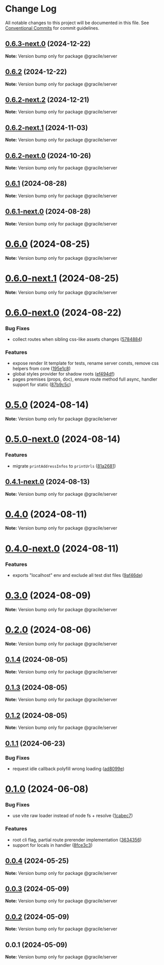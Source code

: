# Change Log

All notable changes to this project will be documented in this file.
See [Conventional Commits](https://conventionalcommits.org) for commit guidelines.

## [0.6.3-next.0](https://github.com/gracile-web/gracile/compare/@gracile/server@0.6.2...@gracile/server@0.6.3-next.0) (2024-12-22)

**Note:** Version bump only for package @gracile/server

## [0.6.2](https://github.com/gracile-web/gracile/compare/@gracile/server@0.6.2-next.2...@gracile/server@0.6.2) (2024-12-22)

**Note:** Version bump only for package @gracile/server

## [0.6.2-next.2](https://github.com/gracile-web/gracile/compare/@gracile/server@0.6.2-next.1...@gracile/server@0.6.2-next.2) (2024-12-21)

**Note:** Version bump only for package @gracile/server

## [0.6.2-next.1](https://github.com/gracile-web/gracile/compare/@gracile/server@0.6.2-next.0...@gracile/server@0.6.2-next.1) (2024-11-03)

**Note:** Version bump only for package @gracile/server

## [0.6.2-next.0](https://github.com/gracile-web/gracile/compare/@gracile/server@0.6.1...@gracile/server@0.6.2-next.0) (2024-10-26)

**Note:** Version bump only for package @gracile/server

## [0.6.1](https://github.com/gracile-web/gracile/compare/@gracile/server@0.6.1-next.0...@gracile/server@0.6.1) (2024-08-28)

**Note:** Version bump only for package @gracile/server

## [0.6.1-next.0](https://github.com/gracile-web/gracile/compare/@gracile/server@0.6.0...@gracile/server@0.6.1-next.0) (2024-08-28)

**Note:** Version bump only for package @gracile/server

# [0.6.0](https://github.com/gracile-web/gracile/compare/@gracile/server@0.6.0-next.1...@gracile/server@0.6.0) (2024-08-25)

**Note:** Version bump only for package @gracile/server

# [0.6.0-next.1](https://github.com/gracile-web/gracile/compare/@gracile/server@0.6.0-next.0...@gracile/server@0.6.0-next.1) (2024-08-25)

**Note:** Version bump only for package @gracile/server

# [0.6.0-next.0](https://github.com/gracile-web/gracile/compare/@gracile/server@0.5.0...@gracile/server@0.6.0-next.0) (2024-08-22)

### Bug Fixes

* collect routes when sibling css-like assets changes ([5784884](https://github.com/gracile-web/gracile/commit/57848841b5992168ae481e4e6e3e7cf244e1a6f5))

### Features

* expose render lit template for tests, rename server consts, remove css helpers from core ([195e1c8](https://github.com/gracile-web/gracile/commit/195e1c86f05b182706e2970b6ade021668ec1d17))
* global styles provider for shadow roots ([ef494df](https://github.com/gracile-web/gracile/commit/ef494df2b9351adebc470de585e8ccc594d8d579))
* pages premises (props, doc), ensure route method full async, handler support for static ([87b9c5c](https://github.com/gracile-web/gracile/commit/87b9c5c962cdc075b4bf849fa26e3031ee22d1ac))

# [0.5.0](https://github.com/gracile-web/gracile/compare/@gracile/server@0.5.0-next.0...@gracile/server@0.5.0) (2024-08-14)

**Note:** Version bump only for package @gracile/server

# [0.5.0-next.0](https://github.com/gracile-web/gracile/compare/@gracile/server@0.4.1-next.0...@gracile/server@0.5.0-next.0) (2024-08-14)

### Features

* migrate `printAddressInfos` to `printUrls` ([81a2681](https://github.com/gracile-web/gracile/commit/81a26811fcc0c87b034788fa43ebb21e81987547))

## [0.4.1-next.0](https://github.com/gracile-web/gracile/compare/@gracile/server@0.4.0...@gracile/server@0.4.1-next.0) (2024-08-13)

**Note:** Version bump only for package @gracile/server

# [0.4.0](https://github.com/gracile-web/gracile/compare/@gracile/server@0.4.0-next.0...@gracile/server@0.4.0) (2024-08-11)

**Note:** Version bump only for package @gracile/server

# [0.4.0-next.0](https://github.com/gracile-web/gracile/compare/@gracile/server@0.3.0...@gracile/server@0.4.0-next.0) (2024-08-11)

### Features

* exports "localhost" env and exclude all test dist files ([9af46de](https://github.com/gracile-web/gracile/commit/9af46de74c613d5a21f4b816f1b0b250b37aaee0))

# [0.3.0](https://github.com/gracile-web/gracile/compare/@gracile/server@0.3.0-next.0...@gracile/server@0.3.0) (2024-08-09)

**Note:** Version bump only for package @gracile/server

# [0.2.0](https://github.com/gracile-web/gracile/compare/@gracile/server@0.2.0-next.0...@gracile/server@0.2.0) (2024-08-06)

**Note:** Version bump only for package @gracile/server

## [0.1.4](https://github.com/gracile-web/gracile/compare/@gracile/server@0.1.4-next.0...@gracile/server@0.1.4) (2024-08-05)

**Note:** Version bump only for package @gracile/server

## [0.1.3](https://github.com/gracile-web/gracile/compare/@gracile/server@0.1.2-next.5...@gracile/server@0.1.3) (2024-08-05)

**Note:** Version bump only for package @gracile/server

## [0.1.2](https://github.com/gracile-web/gracile/compare/@gracile/server@0.1.2-next.5...@gracile/server@0.1.2) (2024-08-05)

**Note:** Version bump only for package @gracile/server

## [0.1.1](https://github.com/gracile-web/gracile/compare/@gracile/server@0.1.0...@gracile/server@0.1.1) (2024-06-23)

### Bug Fixes

* request idle callback polyfill wrong loading ([ad8099e](https://github.com/gracile-web/gracile/commit/ad8099e8d26d9ee80c18389c1d0ec9b2c8b9db29))

# [0.1.0](https://github.com/gracile-web/gracile/compare/@gracile/server@0.0.4...@gracile/server@0.1.0) (2024-06-08)

### Bug Fixes

* use vite raw loader instead of node fs + resolve ([1cabec7](https://github.com/gracile-web/gracile/commit/1cabec7aa948d90e52d0d49f7c2a3219ba639a2d))

### Features

* root cli flag, partial route prerender implementation ([3634356](https://github.com/gracile-web/gracile/commit/363435651773d0a98e26e1cb2f08e39163337173))
* support for locals in handler ([8fce3c3](https://github.com/gracile-web/gracile/commit/8fce3c35b4d23bc0a07d1af4e43673f8cf85a44f))

## [0.0.4](https://github.com/gracile-web/gracile/compare/@gracile/server@0.0.3...@gracile/server@0.0.4) (2024-05-25)

**Note:** Version bump only for package @gracile/server

## [0.0.3](https://github.com/gracile-web/gracile/compare/@gracile/server@0.0.2...@gracile/server@0.0.3) (2024-05-09)

**Note:** Version bump only for package @gracile/server

## [0.0.2](https://github.com/gracile-web/gracile/compare/@gracile/server@0.0.1...@gracile/server@0.0.2) (2024-05-09)

**Note:** Version bump only for package @gracile/server

## 0.0.1 (2024-05-09)

**Note:** Version bump only for package @gracile/server
